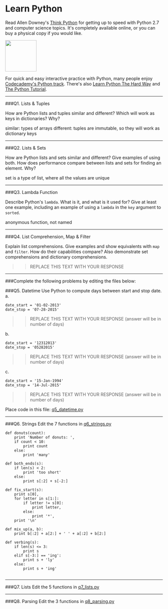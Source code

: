 # Learn Python

Read Allen Downey's [Think Python](http://www.greenteapress.com/thinkpython/) for getting up to speed with Python 2.7 and computer science topics. It's completely available online, or you can buy a physical copy if you would like.

<a href="http://www.greenteapress.com/thinkpython/"><img src="img/think_python.png" style="width: 100px;" target="_blank"></a>

For quick and easy interactive practice with Python, many people enjoy [Codecademy's Python track](http://www.codecademy.com/en/tracks/python). There's also [Learn Python The Hard Way](http://learnpythonthehardway.org/book/) and [The Python Tutorial](https://docs.python.org/2/tutorial/).

---

###Q1. Lists &amp; Tuples

How are Python lists and tuples similar and different? Which will work as keys in dictionaries? Why?

similar: types of arrays
different: tuples are immutable, so they will work as dictionary keys

---

###Q2. Lists &amp; Sets

How are Python lists and sets similar and different? Give examples of using both. How does performance compare between lists and sets for finding an element. Why?

set is a type of list, where all the values are unique

---

###Q3. Lambda Function

Describe Python's `lambda`. What is it, and what is it used for? Give at least one example, including an example of using a `lambda` in the `key` argument to `sorted`.

anonymous function, not named

---

###Q4. List Comprehension, Map &amp; Filter

Explain list comprehensions. Give examples and show equivalents with `map` and `filter`. How do their capabilities compare? Also demonstrate set comprehensions and dictionary comprehensions.

>> REPLACE THIS TEXT WITH YOUR RESPONSE

---

###Complete the following problems by editing the files below:

###Q5. Datetime
Use Python to compute days between start and stop date.   
a.  

```
date_start = '01-02-2013'    
date_stop = '07-28-2015'
```

>> REPLACE THIS TEXT WITH YOUR RESPONSE (answer will be in number of days)

b.  
```
date_start = '12312013'  
date_stop = '05282015'  
```

>> REPLACE THIS TEXT WITH YOUR RESPONSE (answer will be in number of days)

c.  
```
date_start = '15-Jan-1994'      
date_stop = '14-Jul-2015'  
```

>> REPLACE THIS TEXT WITH YOUR RESPONSE  (answer will be in number of days)

Place code in this file: [q5_datetime.py](python/q5_datetime.py)

---

###Q6. Strings
Edit the 7 functions in [q6_strings.py](python/q6_strings.py)

```
def donuts(count):
    print 'Number of donuts: ',
    if count < 10:
        print count
    else:
        print 'many'

def both_ends(s):
    if len(s) < 2:
        print 'too short'
    else:
        print s[:2] + s[-2:]

def fix_start(s):
    print s[0],
    for letter in s[1:]:
        if letter != s[0]:
            print letter,
        else:
            print '*',
    print '\n'
    
def mix_up(a, b):
    print b[:2] + a[2:] + ' ' + a[:2] + b[2:]
    
def verbing(s):
    if len(s) <= 3:
        print s
    elif s[-3:] == 'ing':
        print s + 'ly'
    else:
        print s + 'ing'


```


---

###Q7. Lists
Edit the 5 functions in [q7_lists.py](python/q7_lists.py)

---

###Q8. Parsing
Edit the 3 functions in [q8_parsing.py](python/q8_parsing.py)





